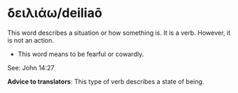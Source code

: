 # δειλιάω/deiliaō
This word describes a situation or how something is. It is a verb. However, it is not an action. 

* This word means to be fearful or cowardly.

See: John 14:27

**Advice to translators**: This type of verb describes a state of being. 
